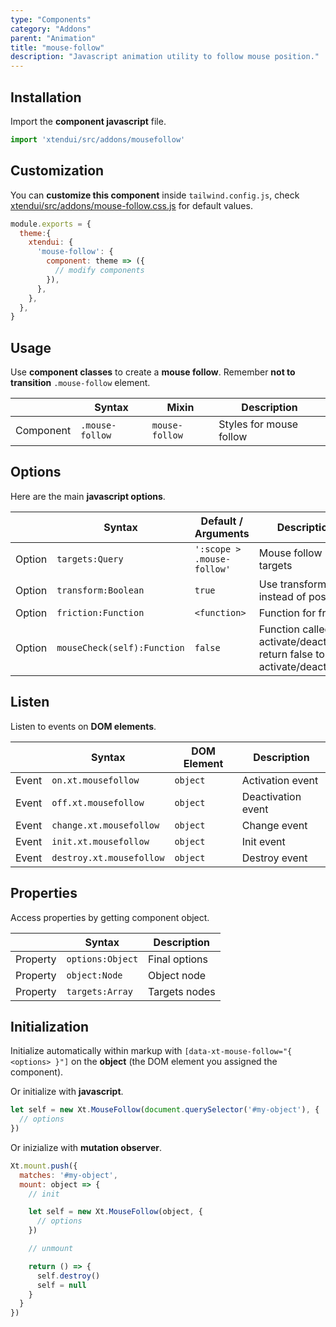 ```yaml
---
type: "Components"
category: "Addons"
parent: "Animation"
title: "mouse-follow"
description: "Javascript animation utility to follow mouse position."
---
```


## Installation

Import the **component javascript** file.

```jsx
import 'xtendui/src/addons/mousefollow'
```

## Customization

You can **customize this component** inside `tailwind.config.js`, check [xtendui/src/addons/mouse-follow.css.js](https://github.com/minimit/xtendui/blob/master/src/addons/mouse-follow.css.js) for default values.

```jsx
module.exports = {
  theme:{
    xtendui: {
      'mouse-follow': {
        component: theme => ({
          // modify components
        }),
      },
    },
  },
}
```

## Usage

Use **component classes** to create a **mouse follow**. Remember **not to transition** `.mouse-follow` element.

<div class="table-overflow">

|                      | Syntax                          | Mixin            | Description                   |
| ----------------------- | ----------------------------------------- | -----------------------------| ----------------------------- |
| Component                  | `.mouse-follow`                     | `mouse-follow`                | Styles for mouse follow            |

</div>

<demo>
  <demovanilla src="vanilla/components/addons/animation/mouse-follow">
  </demovanilla>
</demo>

## Options
 
Here are the main **javascript options**.

<div class="table-overflow">

|                         | Syntax                                    | Default / Arguments                       | Description                   |
| ----------------------- | ----------------------------------------- | ----------------------------- | ----------------------------- |
| Option                    | `targets:Query`                          | `':scope > .mouse-follow'`        | Mouse follow targets            |
| Option                    | `transform:Boolean`                          | `true`        | Use transform instead of position            |
| Option                    | `friction:Function`                          | `<function>`        | Function for friction             |
| Option                    | `mouseCheck(self):Function`                          | `false`        | Function called on activate/deactivate, return false to not activate/deactivate             |

</div>

## Listen

Listen to events on **DOM elements**.

<div class="table-overflow">

|                         | Syntax                                    | DOM Element                    | Description                   |
| ----------------------- | ----------------------------------------- | ----------------------------- | ----------------------------- |
| Event                   | `on.xt.mousefollow`       | `object` | Activation event             |
| Event                   | `off.xt.mousefollow`      | `object` | Deactivation event            |
| Event                   | `change.xt.mousefollow`       | `object` | Change event             |
| Event                   | `init.xt.mousefollow`           | `object` | Init event             |
| Event                   | `destroy.xt.mousefollow`           | `object` | Destroy event             |

</div>

## Properties

Access properties by getting component object.

<div class="table-overflow">

|                         | Syntax                                   | Description                   |
| ----------------------- | ---------------------------------------- | ----------------------------- |
| Property                   | `options:Object`       | Final options             |
| Property                   | `object:Node`       | Object node             |
| Property                   | `targets:Array`       | Targets nodes            |

</div>

## Initialization

Initialize automatically within markup with `[data-xt-mouse-follow="{ <options> }"]` on the **object** (the DOM element you assigned the component).

Or initialize with **javascript**.

```js
let self = new Xt.MouseFollow(document.querySelector('#my-object'), {
  // options
})
```

Or inizialize with **mutation observer**.

```js
Xt.mount.push({
  matches: '#my-object',
  mount: object => {
    // init

    let self = new Xt.MouseFollow(object, {
      // options
    })

    // unmount

    return () => {
      self.destroy()
      self = null
    }
  }
})
```
